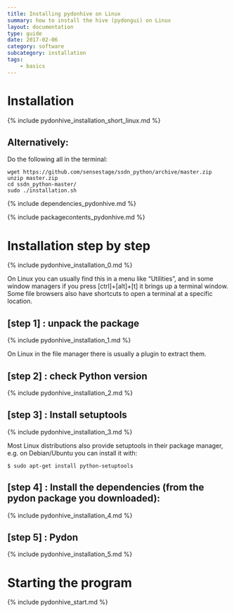 ```yaml
---
title: Installing pydonhive on Linux
summary: how to install the hive (pydongui) on Linux
layout: documentation
type: guide
date: 2017-02-06
category: software
subcategory: installation
tags:
    - basics
---
```


# Installation

{% include pydonhive_installation_short_linux.md %}


## Alternatively:
Do the following all in the terminal:

    wget https://github.com/sensestage/ssdn_python/archive/master.zip
    unzip master.zip
    cd ssdn_python-master/
    sudo ./installation.sh


{% include dependencies_pydonhive.md %}

{% include packagecontents_pydonhive.md %}


# Installation step by step

{% include pydonhive_installation_0.md %}

On Linux you can usually find this in a menu like “Utilities”, and in some window managers if you press [ctrl]+[alt]+[t] it brings up a terminal window. Some file browsers also have shortcuts to open a terminal at a specific location.

## [step 1] : unpack the package

{% include pydonhive_installation_1.md %}

On Linux in the file manager there is usually a plugin to extract them.

## [step 2] : check Python version

{% include pydonhive_installation_2.md %}

## [step 3] : Install setuptools

{% include pydonhive_installation_3.md %}

Most Linux distributions also provide setuptools in their package manager, e.g. on Debian/Ubuntu you can install it with:

    $ sudo apt-get install python-setuptools

## [step 4] : Install the dependencies (from the pydon package you downloaded):

{% include pydonhive_installation_4.md %}

## [step 5] : Pydon

{% include pydonhive_installation_5.md %}

# Starting the program

{% include pydonhive_start.md %}
